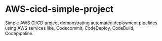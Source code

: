 # AWS-cicd-simple-project
Simple AWS CI/CD project demonstrating automated deployment pipelines using AWS services like, Codecommit, CodeDeploy, CodeBuild, Codepipeline.
